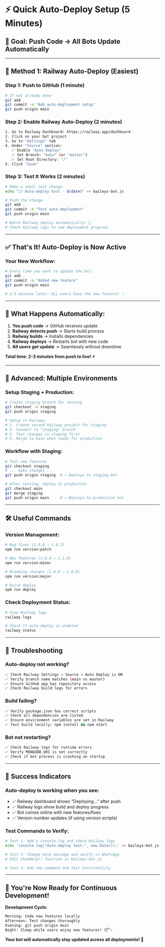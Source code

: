 # ⚡ Quick Auto-Deploy Setup (5 Minutes)

## 🎯 **Goal: Push Code → All Bots Update Automatically**

---

## 🚀 **Method 1: Railway Auto-Deploy (Easiest)**

### **Step 1: Push to GitHub (1 minute)**
```bash
# If not already done
git add .
git commit -m "Add auto-deployment setup"
git push origin main
```

### **Step 2: Enable Railway Auto-Deploy (2 minutes)**
```bash
1. Go to Railway Dashboard: https://railway.app/dashboard
2. Click on your bot project
3. Go to "Settings" tab
4. Under "Source" section:
   ✅ Enable "Auto Deploy"
   ✅ Set Branch: "main" (or "master")
   ✅ Set Root Directory: "/"
5. Click "Save"
```

### **Step 3: Test It Works (2 minutes)**
```bash
# Make a small test change
echo "// Auto-deploy test - $(date)" >> baileys-bot.js

# Push the change
git add .
git commit -m "Test auto-deployment"
git push origin main

# Watch Railway deploy automatically! 🚀
# Check Railway logs to see deployment progress
```

---

## ✅ **That's It! Auto-Deploy is Now Active**

### **Your New Workflow:**
```bash
# Every time you want to update the bot:
git add .
git commit -m "Added new feature"
git push origin main

# 2-3 minutes later: ALL users have the new feature! ✨
```

---

## 🎉 **What Happens Automatically:**

1. **You push code** → GitHub receives update
2. **Railway detects push** → Starts build process  
3. **Railway builds** → Installs dependencies
4. **Railway deploys** → Restarts bot with new code
5. **All users get update** → Seamlessly without downtime

**Total time: 2-3 minutes from push to live! ⚡**

---

## 🔧 **Advanced: Multiple Environments**

### **Setup Staging + Production:**
```bash
# Create staging branch for testing
git checkout -b staging
git push origin staging

# Setup in Railway:
# 1. Create second Railway project for staging
# 2. Connect to "staging" branch
# 3. Test changes in staging first
# 4. Merge to main when ready for production
```

### **Workflow with Staging:**
```bash
# Test new features
git checkout staging
# ... make changes ...
git push origin staging  # → Deploys to staging bot

# After testing, deploy to production
git checkout main
git merge staging
git push origin main     # → Deploys to production bot
```

---

## 🛠️ **Useful Commands**

### **Version Management:**
```bash
# Bug fixes (1.0.0 → 1.0.1)
npm run version:patch

# New features (1.0.0 → 1.1.0)  
npm run version:minor

# Breaking changes (1.0.0 → 2.0.0)
npm run version:major

# Quick deploy
npm run deploy
```

### **Check Deployment Status:**
```bash
# View Railway logs
railway logs

# Check if auto-deploy is enabled
railway status
```

---

## 🚨 **Troubleshooting**

### **Auto-deploy not working?**
```bash
✅ Check Railway Settings → Source → Auto Deploy is ON
✅ Verify branch name matches (main vs master)
✅ Ensure GitHub app has repository access
✅ Check Railway build logs for errors
```

### **Build failing?**
```bash
✅ Verify package.json has correct scripts
✅ Check all dependencies are listed
✅ Ensure environment variables are set in Railway
✅ Test build locally: npm install && npm start
```

### **Bot not restarting?**
```bash
✅ Check Railway logs for runtime errors
✅ Verify MONGODB_URI is set correctly
✅ Check if bot process is crashing on startup
```

---

## 🎯 **Success Indicators**

### **Auto-deploy is working when you see:**
- ✅ Railway dashboard shows "Deploying..." after push
- ✅ Railway logs show build and deploy progress
- ✅ Bot comes online with new features/fixes
- ✅ Version number updates (if using version scripts)

### **Test Commands to Verify:**
```bash
# Test 1: Add a console.log and check Railway logs
echo 'console.log("Auto-deploy test:", new Date());' >> baileys-bot.js

# Test 2: Change help message and verify in WhatsApp
# Edit showHelp() function in baileys-bot.js

# Test 3: Add new command and test functionality
```

---

## 🎉 **You're Now Ready for Continuous Development!**

**Development Cycle:**
```bash
Morning: Code new features locally
Afternoon: Test changes thoroughly  
Evening: git push origin main
Night: Sleep while users enjoy new features! 😴✨
```

**Your bot will automatically stay updated across all deployments! 🚀**
